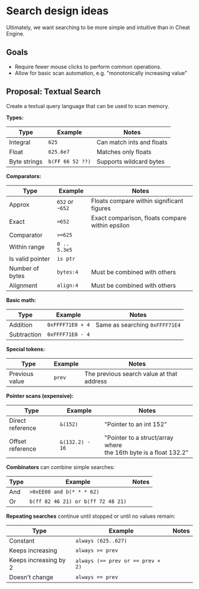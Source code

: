 # Search design ideas

Ultimately, we want searching to be more simple and intuitive than in Cheat
Engine.

## Goals

*   Require fewer mouse clicks to perform common operations.
*   Allow for basic scan automation, e.g. "monotonically increasing value"

## Proposal: Textual Search

Create a textual query language that can be used to scan memory.

**Types:**

| Type | Example | Notes |
| ---- | ------- | ----- |
| Integral | `625` | Can match ints and floats
| Float | `625.6e7` | Matches only floats
| Byte strings | `b(FF 66 52 ??)` | Supports wildcard bytes

**Comparators:**

| Type | Example | Notes |
| ---- | ------- | ----- |
| Approx | `652` or `~652` | Floats compare within significant figures |
| Exact | `=652` | Exact comparison, floats compare within epsilon |
| Comparator | `>=625` |
| Within range | `0 .. 5.3e5` |
| Is valid pointer | `is ptr` |
| Number of bytes | `bytes:4` | Must be combined with others
| Alignment | `align:4` | Must be combined with others

**Basic math:**

| Type | Example | Notes |
| ---- | ------- | ----- |
| Addition | `0xFFFF71E0 + 4` | Same as searching `0xFFFF71E4`
| Subtraction | `0xFFFF71E0 - 4` |

**Special tokens:**

| Type | Example | Notes |
| ---- | ------- | ----- |
| Previous value | `prev` | The previous search value at that address

**Pointer scans (expensive):**

| Type | Example | Notes |
| ---- | ------- | ----- |
| Direct reference | `&(152)` | "Pointer to an int 152"
| Offset reference | `&(132.2) - 16` | "Pointer to a struct/array where<br> the 16th byte is a float 132.2"

**Combinators** can combine simple searches:

| Type | Example | Notes |
| ---- | ------- | ----- |
| And | `>0xEE00 and b(* * * 62)` |
| Or | `b(ff 82 46 21) or b(ff 72 48 21)` |

**Repeating searches** continue until stopped or until no values remain:

| Type | Example | Notes |
| ---- | ------- | ----- |
| Constant | `always (625..627)` |
| Keeps increasing | `always >= prev` |
| Keeps increasing by 2 | `always (== prev or == prev + 2)` |
| Doesn't change | `always == prev` |
